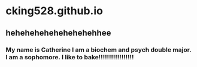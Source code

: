 # cking528.github.io
## hehehehehehehehehehhee 
### My name is Catherine I am a biochem and psych double major. I am a sophomore. I like to bake!!!!!!!!!!!!!!!!! 
